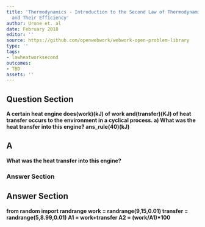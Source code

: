 ```yaml
---
title: 'Thermodynamics - Introduction to the Second Law of Thermodynamics: Heat Engines
  and Their Efficiency'
author: Urone et. al
date: February 2018
editor: ''
source: https://github.com/openwebwork/webwork-open-problem-library
type: ''
tags:
- lawheatworksecond
outcomes:
- TBD
assets: ''
---
```


## Question Section 

<b>
A certain heat engine does(work)(kJ) of work and(transfer)(KJ) of heat transfer occurs to the environment in a cyclical process. 
a) What was the heat transfer into this engine?
ans_rule(40)(kJ)

## A
What was the heat transfer into this engine?
### Answer Section


## Answer Section

from random import randrange
work = randrange(9,15,0.01)
transfer = randrange(5,8.99,0.01)
A1 = work+transfer
A2 = (work/A1)*100